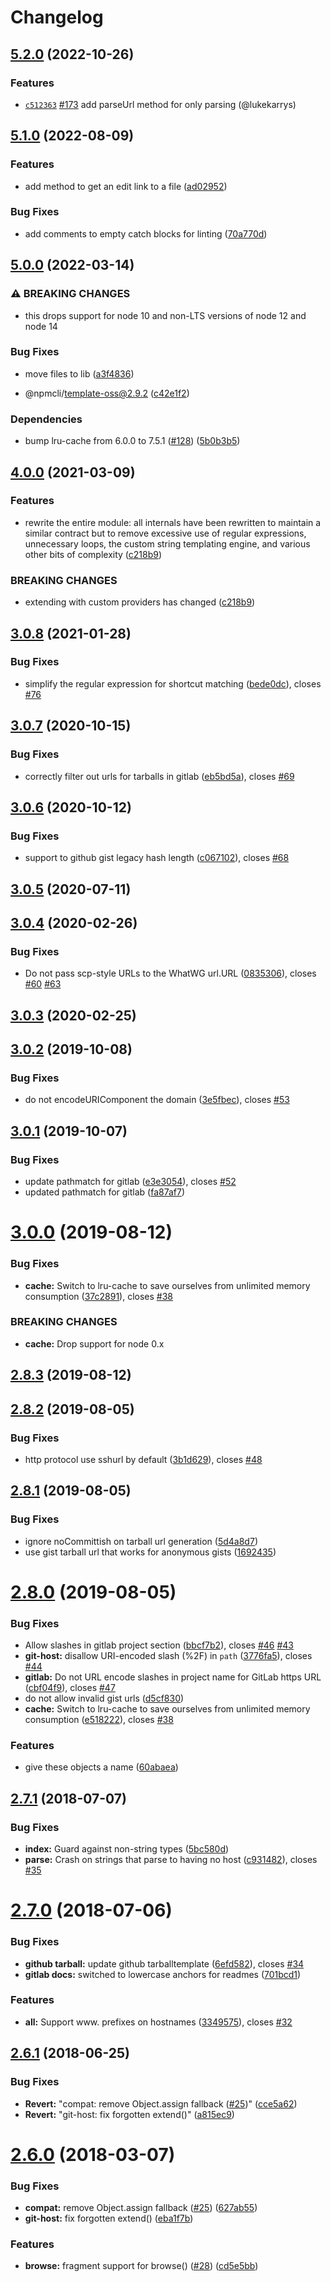# Changelog

## [5.2.0](https://github.com/npm/hosted-git-info/compare/v5.1.0...v5.2.0) (2022-10-26)

### Features

* [`c512363`](https://github.com/npm/hosted-git-info/commit/c51236372f5070a01f76db0620b3fbcbe3ceb3c9) [#173](https://github.com/npm/hosted-git-info/pull/173) add parseUrl method for only parsing (@lukekarrys)

## [5.1.0](https://github.com/npm/hosted-git-info/compare/v5.0.0...v5.1.0) (2022-08-09)


### Features

* add method to get an edit link to a file ([ad02952](https://github.com/npm/hosted-git-info/commit/ad02952f89fbdc99e67ae0d5308029395bde3331))


### Bug Fixes

* add comments to empty catch blocks for linting ([70a770d](https://github.com/npm/hosted-git-info/commit/70a770d1202128e15887d69dfd5c930e4ff29a00))

## [5.0.0](https://www.github.com/npm/hosted-git-info/compare/v4.1.0...v5.0.0) (2022-03-14)


### ⚠ BREAKING CHANGES

* this drops support for node 10 and non-LTS versions of node 12 and node 14

### Bug Fixes

* move files to lib ([a3f4836](https://www.github.com/npm/hosted-git-info/commit/a3f4836ba0a75b355c004e1991e8dd1e6321a983))


* @npmcli/template-oss@2.9.2 ([c42e1f2](https://www.github.com/npm/hosted-git-info/commit/c42e1f216542ead9d0d328704c5db02204f15ce8))


### Dependencies

* bump lru-cache from 6.0.0 to 7.5.1 ([#128](https://www.github.com/npm/hosted-git-info/issues/128)) ([5b0b3b5](https://www.github.com/npm/hosted-git-info/commit/5b0b3b50bd36f659037e3b82a7ff47b0eff3b9f9))

## [4.0.0](https://github.com/npm/hosted-git-info/compare/v3.0.7...v4.0.0) (2021-03-09)


### Features

* rewrite the entire module: all internals have been rewritten to maintain a similar contract but to remove excessive use of regular expressions, unnecessary loops, the custom string templating engine, and various other bits of complexity ([c218b9](https://github.com/npm/hosted-git-info/commit/c218b9ec90cf6a818341cd0f7b03ea65793b185b))


### BREAKING CHANGES

* extending with custom providers has changed ([c218b9](https://github.com/npm/hosted-git-info/commit/c218b9ec90cf6a818341cd0f7b03ea65793b185b))



<a name="3.0.8"></a>
## [3.0.8](https://github.com/npm/hosted-git-info/compare/v3.0.7...v3.0.8) (2021-01-28)


### Bug Fixes

* simplify the regular expression for shortcut matching ([bede0dc](https://github.com/npm/hosted-git-info/commit/bede0dc)), closes [#76](https://github.com/npm/hosted-git-info/issues/76)



<a name="3.0.7"></a>
## [3.0.7](https://github.com/npm/hosted-git-info/compare/v3.0.6...v3.0.7) (2020-10-15)


### Bug Fixes

* correctly filter out urls for tarballs in gitlab ([eb5bd5a](https://github.com/npm/hosted-git-info/commit/eb5bd5a)), closes [#69](https://github.com/npm/hosted-git-info/issues/69)



<a name="3.0.6"></a>
## [3.0.6](https://github.com/npm/hosted-git-info/compare/v3.0.5...v3.0.6) (2020-10-12)


### Bug Fixes

* support to github gist legacy hash length ([c067102](https://github.com/npm/hosted-git-info/commit/c067102)), closes [#68](https://github.com/npm/hosted-git-info/issues/68)



<a name="3.0.5"></a>
## [3.0.5](https://github.com/npm/hosted-git-info/compare/v3.0.4...v3.0.5) (2020-07-11)



<a name="3.0.4"></a>
## [3.0.4](https://github.com/npm/hosted-git-info/compare/v3.0.3...v3.0.4) (2020-02-26)


### Bug Fixes

* Do not pass scp-style URLs to the WhatWG url.URL ([0835306](https://github.com/npm/hosted-git-info/commit/0835306)), closes [#60](https://github.com/npm/hosted-git-info/issues/60) [#63](https://github.com/npm/hosted-git-info/issues/63)



<a name="3.0.3"></a>
## [3.0.3](https://github.com/npm/hosted-git-info/compare/v3.0.2...v3.0.3) (2020-02-25)



<a name="3.0.2"></a>
## [3.0.2](https://github.com/npm/hosted-git-info/compare/v3.0.1...v3.0.2) (2019-10-08)


### Bug Fixes

* do not encodeURIComponent the domain ([3e5fbec](https://github.com/npm/hosted-git-info/commit/3e5fbec)), closes [#53](https://github.com/npm/hosted-git-info/issues/53)



<a name="3.0.1"></a>
## [3.0.1](https://github.com/npm/hosted-git-info/compare/v3.0.0...v3.0.1) (2019-10-07)


### Bug Fixes

* update pathmatch for gitlab ([e3e3054](https://github.com/npm/hosted-git-info/commit/e3e3054)), closes [#52](https://github.com/npm/hosted-git-info/issues/52)
* updated pathmatch for gitlab ([fa87af7](https://github.com/npm/hosted-git-info/commit/fa87af7))



<a name="3.0.0"></a>
# [3.0.0](https://github.com/npm/hosted-git-info/compare/v2.8.3...v3.0.0) (2019-08-12)


### Bug Fixes

* **cache:** Switch to lru-cache to save ourselves from unlimited memory consumption ([37c2891](https://github.com/npm/hosted-git-info/commit/37c2891)), closes [#38](https://github.com/npm/hosted-git-info/issues/38)


### BREAKING CHANGES

* **cache:** Drop support for node 0.x



<a name="2.8.3"></a>
## [2.8.3](https://github.com/npm/hosted-git-info/compare/v2.8.2...v2.8.3) (2019-08-12)



<a name="2.8.2"></a>
## [2.8.2](https://github.com/npm/hosted-git-info/compare/v2.8.1...v2.8.2) (2019-08-05)


### Bug Fixes

* http protocol use sshurl by default ([3b1d629](https://github.com/npm/hosted-git-info/commit/3b1d629)), closes [#48](https://github.com/npm/hosted-git-info/issues/48)



<a name="2.8.1"></a>
## [2.8.1](https://github.com/npm/hosted-git-info/compare/v2.8.0...v2.8.1) (2019-08-05)


### Bug Fixes

* ignore noCommittish on tarball url generation ([5d4a8d7](https://github.com/npm/hosted-git-info/commit/5d4a8d7))
* use gist tarball url that works for anonymous gists ([1692435](https://github.com/npm/hosted-git-info/commit/1692435))



<a name="2.8.0"></a>
# [2.8.0](https://github.com/npm/hosted-git-info/compare/v2.7.1...v2.8.0) (2019-08-05)


### Bug Fixes

* Allow slashes in gitlab project section ([bbcf7b2](https://github.com/npm/hosted-git-info/commit/bbcf7b2)), closes [#46](https://github.com/npm/hosted-git-info/issues/46) [#43](https://github.com/npm/hosted-git-info/issues/43)
* **git-host:** disallow URI-encoded slash (%2F) in `path` ([3776fa5](https://github.com/npm/hosted-git-info/commit/3776fa5)), closes [#44](https://github.com/npm/hosted-git-info/issues/44)
* **gitlab:** Do not URL encode slashes in project name for GitLab https URL ([cbf04f9](https://github.com/npm/hosted-git-info/commit/cbf04f9)), closes [#47](https://github.com/npm/hosted-git-info/issues/47)
* do not allow invalid gist urls ([d5cf830](https://github.com/npm/hosted-git-info/commit/d5cf830))
* **cache:** Switch to lru-cache to save ourselves from unlimited memory consumption ([e518222](https://github.com/npm/hosted-git-info/commit/e518222)), closes [#38](https://github.com/npm/hosted-git-info/issues/38)


### Features

* give these objects a name ([60abaea](https://github.com/npm/hosted-git-info/commit/60abaea))



<a name="2.7.1"></a>
## [2.7.1](https://github.com/npm/hosted-git-info/compare/v2.7.0...v2.7.1) (2018-07-07)


### Bug Fixes

* **index:** Guard against non-string types ([5bc580d](https://github.com/npm/hosted-git-info/commit/5bc580d))
* **parse:** Crash on strings that parse to having no host ([c931482](https://github.com/npm/hosted-git-info/commit/c931482)), closes [#35](https://github.com/npm/hosted-git-info/issues/35)



<a name="2.7.0"></a>
# [2.7.0](https://github.com/npm/hosted-git-info/compare/v2.6.1...v2.7.0) (2018-07-06)


### Bug Fixes

* **github tarball:** update github tarballtemplate ([6efd582](https://github.com/npm/hosted-git-info/commit/6efd582)), closes [#34](https://github.com/npm/hosted-git-info/issues/34)
* **gitlab docs:** switched to lowercase anchors for readmes ([701bcd1](https://github.com/npm/hosted-git-info/commit/701bcd1))


### Features

* **all:** Support www. prefixes on hostnames ([3349575](https://github.com/npm/hosted-git-info/commit/3349575)), closes [#32](https://github.com/npm/hosted-git-info/issues/32)



<a name="2.6.1"></a>
## [2.6.1](https://github.com/npm/hosted-git-info/compare/v2.6.0...v2.6.1) (2018-06-25)

### Bug Fixes

* **Revert:** "compat: remove Object.assign fallback ([#25](https://github.com/npm/hosted-git-info/issues/25))" ([cce5a62](https://github.com/npm/hosted-git-info/commit/cce5a62))
* **Revert:** "git-host: fix forgotten extend()" ([a815ec9](https://github.com/npm/hosted-git-info/commit/a815ec9))



<a name="2.6.0"></a>
# [2.6.0](https://github.com/npm/hosted-git-info/compare/v2.5.0...v2.6.0) (2018-03-07)


### Bug Fixes

* **compat:** remove Object.assign fallback ([#25](https://github.com/npm/hosted-git-info/issues/25)) ([627ab55](https://github.com/npm/hosted-git-info/commit/627ab55))
* **git-host:** fix forgotten extend() ([eba1f7b](https://github.com/npm/hosted-git-info/commit/eba1f7b))


### Features

* **browse:** fragment support for browse() ([#28](https://github.com/npm/hosted-git-info/issues/28)) ([cd5e5bb](https://github.com/npm/hosted-git-info/commit/cd5e5bb))
